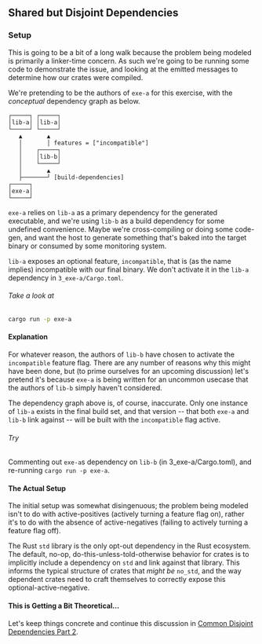 ## Shared but Disjoint Dependencies

### Setup
This is going to be a bit of a long walk because the problem being modeled is primarily a linker-time concern. As such we're going to be running some code to demonstrate the issue, and looking at the emitted messages to determine how our crates were compiled.

We're pretending to be the authors of `exe-a` for this exercise, with the _conceptual_ dependency graph as below.

```
┌─────┐ ┌─────┐
│lib-a│ │lib-a│
└─────┘ └─────┘
   ▲       ▲
   │       │ features = ["incompatible"]
   │    ┌─────┐
   │    │lib-b│
   │    └─────┘
   │       ▲
   ├───────┘ [build-dependencies]
┌─────┐
│exe-a│
└─────┘
```

`exe-a` relies on `lib-a` as a primary dependency for the generated executable, and we're using `lib-b` as a build dependency for some undefined convenience. Maybe we're cross-compiling or doing some code-gen, and want the host to generate something that's baked into the target binary or consumed by some monitoring system.

`lib-a` exposes an optional feature, `incompatible`, that is (as the name implies) incompatible with our final binary. We don't activate it in the `lib-a` dependency in `3_exe-a/Cargo.toml`.

###### Take a look at

```sh
cargo run -p exe-a
```

#### Explanation

For whatever reason, the authors of `lib-b` have chosen to activate the `incompatible` feature flag. There are any number of reasons why this might have been done, but (to prime ourselves for an upcoming discussion) let's pretend it's because `exe-a` is being written for an uncommon usecase that the authors of `lib-b` simply haven't considered.

The dependency graph above is, of course, inaccurate. Only one instance of `lib-a` exists in the final build set, and that version -- that both `exe-a` and `lib-b` link against -- will be built with the `incompatible` flag active.

###### Try

Commenting out `exe-a`s dependency on `lib-b` (in 3_exe-a/Cargo.toml), and re-running `cargo run -p exe-a`.

#### The Actual Setup

The initial setup was somewhat disingenuous; the problem being modeled isn't to do with active-positives (actively turning a feature flag on), rather it's to do with the absence of active-negatives (failing to actively turning a feature flag off).

The Rust `std` library is the only opt-out dependency in the Rust ecosystem. The default, no-op, do-this-unless-told-otherwise behavior for crates is to implicitly include a dependency on `std` and link against that library. This informs the typical structure of crates that _might be_ `no_std`, and the way dependent crates need to craft themselves to correctly expose this optional-active-negative.

#### This is Getting a Bit Theoretical...

Let's keep things concrete and continue this discussion in [Common Disjoint Dependencies Part 2][].

[Common Disjoint Dependencies Part 2]: ../common-disjoint-dependency-pt2/
